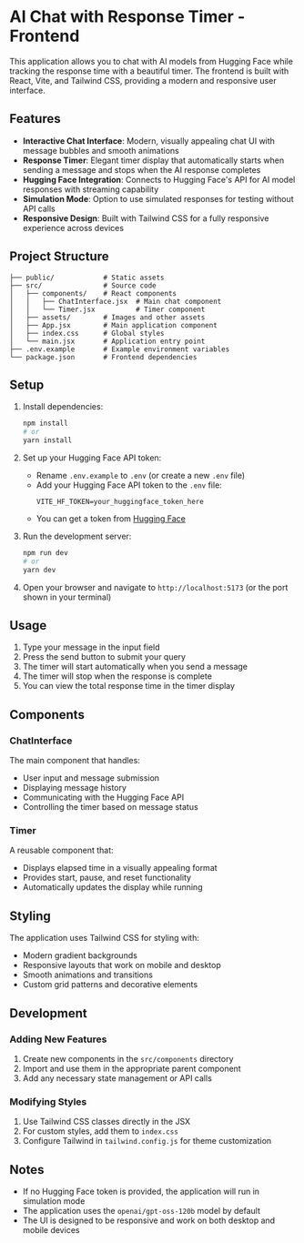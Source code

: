 # AI Chat with Response Timer - Frontend

This application allows you to chat with AI models from Hugging Face while tracking the response time with a beautiful timer. The frontend is built with React, Vite, and Tailwind CSS, providing a modern and responsive user interface.

## Features

- **Interactive Chat Interface**: Modern, visually appealing chat UI with message bubbles and smooth animations
- **Response Timer**: Elegant timer display that automatically starts when sending a message and stops when the AI response completes
- **Hugging Face Integration**: Connects to Hugging Face's API for AI model responses with streaming capability
- **Simulation Mode**: Option to use simulated responses for testing without API calls
- **Responsive Design**: Built with Tailwind CSS for a fully responsive experience across devices

## Project Structure

```
├── public/            # Static assets
├── src/               # Source code
│   ├── components/    # React components
│   │   ├── ChatInterface.jsx  # Main chat component
│   │   └── Timer.jsx          # Timer component
│   ├── assets/        # Images and other assets
│   ├── App.jsx        # Main application component
│   ├── index.css      # Global styles
│   └── main.jsx       # Application entry point
├── .env.example       # Example environment variables
└── package.json       # Frontend dependencies
```

## Setup

1. Install dependencies:
   ```bash
   npm install
   # or
   yarn install
   ```

2. Set up your Hugging Face API token:
   - Rename `.env.example` to `.env` (or create a new `.env` file)
   - Add your Hugging Face API token to the `.env` file:
     ```
     VITE_HF_TOKEN=your_huggingface_token_here
     ```
   - You can get a token from [Hugging Face](https://huggingface.co/settings/tokens)

3. Run the development server:
   ```bash
   npm run dev
   # or
   yarn dev
   ```

4. Open your browser and navigate to `http://localhost:5173` (or the port shown in your terminal)

## Usage

1. Type your message in the input field
2. Press the send button to submit your query
3. The timer will start automatically when you send a message
4. The timer will stop when the response is complete
5. You can view the total response time in the timer display

## Components

### ChatInterface

The main component that handles:
- User input and message submission
- Displaying message history
- Communicating with the Hugging Face API
- Controlling the timer based on message status

### Timer

A reusable component that:
- Displays elapsed time in a visually appealing format
- Provides start, pause, and reset functionality
- Automatically updates the display while running

## Styling

The application uses Tailwind CSS for styling with:
- Modern gradient backgrounds
- Responsive layouts that work on mobile and desktop
- Smooth animations and transitions
- Custom grid patterns and decorative elements

## Development

### Adding New Features

1. Create new components in the `src/components` directory
2. Import and use them in the appropriate parent component
3. Add any necessary state management or API calls

### Modifying Styles

1. Use Tailwind CSS classes directly in the JSX
2. For custom styles, add them to `index.css`
3. Configure Tailwind in `tailwind.config.js` for theme customization

## Notes

- If no Hugging Face token is provided, the application will run in simulation mode
- The application uses the `openai/gpt-oss-120b` model by default
- The UI is designed to be responsive and work on both desktop and mobile devices

